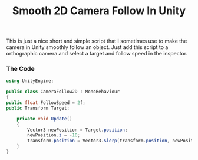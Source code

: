﻿---
layout: post
title: Smooth 2D Camera Follow In Unity
tags: [unity, tutorial]
comments: true
---

This is just a nice short and simple script that I sometimes use to make the camera in Unity smoothly follow an object. Just add this script to a orthographic camera and select a target and follow speed in the inspector.

### The Code

```cs
using UnityEngine;

public class CameraFollow2D : MonoBehaviour
{
public float FollowSpeed = 2f;
public Transform Target;

    private void Update()
    {
        Vector3 newPosition = Target.position;
        newPosition.z = -10;
        transform.position = Vector3.Slerp(transform.position, newPosition, FollowSpeed * Time.deltaTime);
    }
}
```